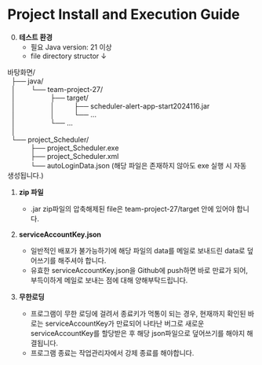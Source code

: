 # Project Install and Execution Guide

0. **테스트 환경**
   - 필요 Java version: 21 이상
   - file directory structor ↓

바탕화면/  
&nbsp;&nbsp;├── java/    
&nbsp;&nbsp;│&nbsp;&nbsp;&nbsp;&nbsp;&nbsp;&nbsp;&nbsp;&nbsp;└── team-project-27/    
&nbsp;&nbsp;│&nbsp;&nbsp;&nbsp;&nbsp;&nbsp;&nbsp;&nbsp;&nbsp;&nbsp;&nbsp;&nbsp;&nbsp;&nbsp;&nbsp;&nbsp;&nbsp;&nbsp;&nbsp;├── target/  
&nbsp;&nbsp;│&nbsp;&nbsp;&nbsp;&nbsp;&nbsp;&nbsp;&nbsp;&nbsp;&nbsp;&nbsp;&nbsp;&nbsp;&nbsp;&nbsp;&nbsp;&nbsp;&nbsp;&nbsp;│&nbsp;&nbsp;&nbsp;&nbsp;&nbsp;&nbsp;&nbsp;&nbsp;&nbsp;&nbsp;├── scheduler-alert-app-start2024116.jar  
&nbsp;&nbsp;│&nbsp;&nbsp;&nbsp;&nbsp;&nbsp;&nbsp;&nbsp;&nbsp;&nbsp;&nbsp;&nbsp;&nbsp;&nbsp;&nbsp;&nbsp;&nbsp;&nbsp;&nbsp;│&nbsp;&nbsp;&nbsp;&nbsp;&nbsp;&nbsp;&nbsp;&nbsp;&nbsp;&nbsp;└── ...  
&nbsp;&nbsp;│&nbsp;&nbsp;&nbsp;&nbsp;&nbsp;&nbsp;&nbsp;&nbsp;&nbsp;&nbsp;&nbsp;&nbsp;&nbsp;&nbsp;&nbsp;&nbsp;&nbsp;&nbsp;└── ...  
&nbsp;&nbsp;│  
&nbsp;&nbsp;└── project_Scheduler/  
&nbsp;&nbsp;&nbsp;&nbsp;&nbsp;&nbsp;&nbsp;&nbsp;&nbsp;&nbsp;&nbsp;&nbsp;├── project_Scheduler.exe  
&nbsp;&nbsp;&nbsp;&nbsp;&nbsp;&nbsp;&nbsp;&nbsp;&nbsp;&nbsp;&nbsp;&nbsp;├── project_Scheduler.xml  
&nbsp;&nbsp;&nbsp;&nbsp;&nbsp;&nbsp;&nbsp;&nbsp;&nbsp;&nbsp;&nbsp;&nbsp;└── autoLoginData.json (해당 파일은 존재하지 않아도 exe 실행 시 자동 생성됩니다.)

1. **zip 파일**
   - .jar zip파일의 압축해제된 file은 team-project-27/target 안에 있어야 합니다.

2. **serviceAccountKey.json**
   - 일반적인 배포가 불가능하기에 해당 파일의 data를 메일로 보내드린 data로 덮어쓰기를 해주셔야 합니다.
   - 유효한 serviceAccountKey.json을 Github에 push하면 바로 만료가 되어, 부득이하게 메일로 보내는 점에 대해 양해부탁드립니다.
3. **무한로딩**
   - 프로그램이 무한 로딩에 걸려서 종료키가 먹통이 되는 경우, 현재까지 확인된 바로는 serviceAccountKey가 만료되어 나타난 버그로 새로운 serviceAccountKey를 할당받은 후 해당 json파일으로 덮어쓰기를 해야지 해결됩니다.
   - 프로그램 종료는 작업관리자에서 강제 종료를 해야합니다. 
